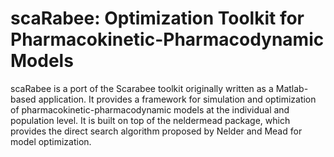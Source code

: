 # scaRabee: Optimization Toolkit for Pharmacokinetic-Pharmacodynamic Models

scaRabee is a port of the Scarabee toolkit originally written as a Matlab-based application. It provides a framework for simulation and optimization of pharmacokinetic-pharmacodynamic models at the individual and population level. It is built on top of the neldermead package, which provides the direct search algorithm proposed by Nelder and Mead for model optimization.
